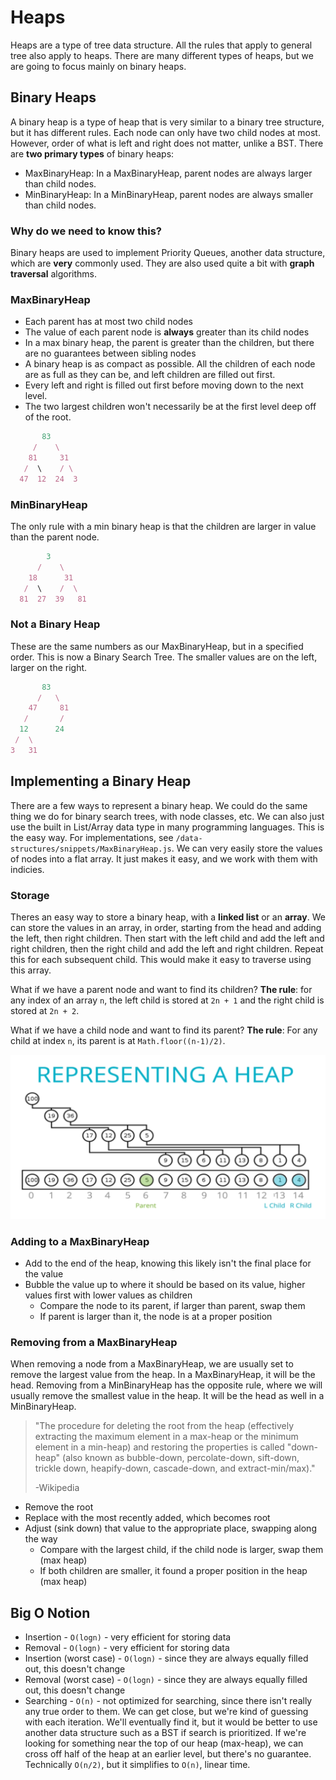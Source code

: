 # Heaps

Heaps are a type of tree data structure. All the rules that apply to general tree also apply to heaps. There are many different types of heaps, but we are going to focus mainly on binary heaps.

## Binary Heaps

A binary heap is a type of heap that is very similar to a binary tree structure, but it has different rules. Each node can only have two child nodes at most. However, order of what is left and right does not matter, unlike a BST. There are **two primary types** of binary heaps:

- MaxBinaryHeap: In a MaxBinaryHeap, parent nodes are always larger than child nodes.
- MinBinaryHeap: In a MinBinaryHeap, parent nodes are always smaller than child nodes.

### Why do we need to know this?

Binary heaps are used to implement Priority Queues, another data structure, which are __very__ commonly used. They are also used quite a bit with __graph traversal__ algorithms.

### MaxBinaryHeap

- Each parent has at most two child nodes
- The value of each parent node is __always__ greater than its child nodes
- In a max binary heap, the parent is greater than the children, but there are no guarantees between sibling nodes
- A binary heap is as compact as possible. All the children of each node are as full as they can be, and left children are filled out first.
- Every left and right is filled out first before moving down to the next level.
- The two largest children won't necessarily be at the first level deep off of the root.

```js
       83
     /    \
    81     31
   /  \    / \
  47  12  24  3
```

### MinBinaryHeap

The only rule with a min binary heap is that the children are larger in value than the parent node.

```js
        3
      /    \
    18      31
   /  \    /  \
  81  27  39   81
```

### Not a Binary Heap

These are the same numbers as our MaxBinaryHeap, but in a specified order. This is now a Binary Search Tree. The smaller values are on the left, larger on the right.

```js
       83
      /   \
    47     81
   /       /
  12      24
 /  \
3   31
```

## Implementing a Binary Heap

There are a few ways to represent a binary heap. We could do the same thing we do for binary search trees, with node classes, etc. We can also just use the built in List/Array data type in many programming languages. This is the easy way. For implementations, see `/data-structures/snippets/MaxBinaryHeap.js`.  We can very easily store the values of nodes into a flat array. It just makes it easy, and we work with them with indicies.

### Storage

Theres an easy way to store a binary heap, with a **linked list** or an **array**.
We can store the values in an array, in order, starting from the head and adding the left, then right children. Then start with the left child and add the left and right children, then the right child and add the left and right children.  Repeat this for each subsequent child.  This would make it easy to traverse using this array.

What if we have a parent node and want to find its children? **The rule**: for any index of an array `n`, the left child is stored at `2n + 1` and the right child is stored at `2n + 2`.

What if we have a child node and want to find its parent? **The rule**: For any child at index `n`, its parent is at `Math.floor((n-1)/2)`.

![Binary Heap Storage](../assets/representing_a_heap.png)

### Adding to a MaxBinaryHeap

- Add to the end of the heap, knowing this likely isn't the final place for the value
- Bubble the value up to where it should be based on its value, higher values first with lower values as children
  - Compare the node to its parent, if larger than parent, swap them
  - If parent is larger than it, the node is at a proper position

### Removing from a MaxBinaryHeap

When removing a node from a MaxBinaryHeap, we are usually set to remove the largest value from the heap.  In a MaxBinaryHeap, it will be the head.  Removing from a MinBinaryHeap has the opposite rule, where we will usually remove the smallest value in the heap.  It will be the head as well in a MinBinaryHeap.

> "The procedure for deleting the root from the heap (effectively extracting the maximum element in a max-heap or the minimum element in a min-heap) and restoring the properties is called "down-heap" (also known as bubble-down, percolate-down, sift-down, trickle down, heapify-down, cascade-down, and extract-min/max)."
>
> -Wikipedia

- Remove the root
- Replace with the most recently added, which becomes root
- Adjust (sink down) that value to the appropriate place, swapping along the way
  - Compare with the largest child, if the child node is larger, swap them (max heap)
  - If both children are smaller, it found a proper position in the heap (max heap)

## Big O Notion

- Insertion - `O(logn)` - very efficient for storing data
- Removal - `O(logn)` - very efficient for storing data
- Insertion (worst case) - `O(logn)` - since they are always equally filled out, this doesn't change
- Removal (worst case) - `O(logn)` - since they are always equally filled out, this doesn't change
- Searching - `O(n)` - not optimized for searching, since there isn't really any true order to them. We can get close, but we're kind of guessing with each iteration.  We'll eventually find it, but it would be better to use another data structure such as a BST if search is prioritized. If we're looking for something near the top of our heap (max-heap), we can cross off half of the heap at an earlier level, but there's no guarantee. Technically `O(n/2)`, but it simplifies to `O(n)`, linear time.
